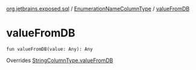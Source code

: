 [org.jetbrains.exposed.sql](../index.md) / [EnumerationNameColumnType](index.md) / [valueFromDB](.)

# valueFromDB

`fun valueFromDB(value: Any): Any`

Overrides [StringColumnType.valueFromDB](../-string-column-type/value-from-d-b.md)

